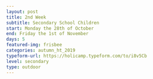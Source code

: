 ```yaml
---
layout: post
title: 2nd Week
subtitle: Secondary School Children
start: Monday the 28th of October
end: Friday the 1st of November
days: 5
featured-img: frisbee
categories: autumn_ht_2019
typeform-url: https://holicamp.typeform.com/to/i8v5Cb
level: secondary
type: outdoor
---
```

